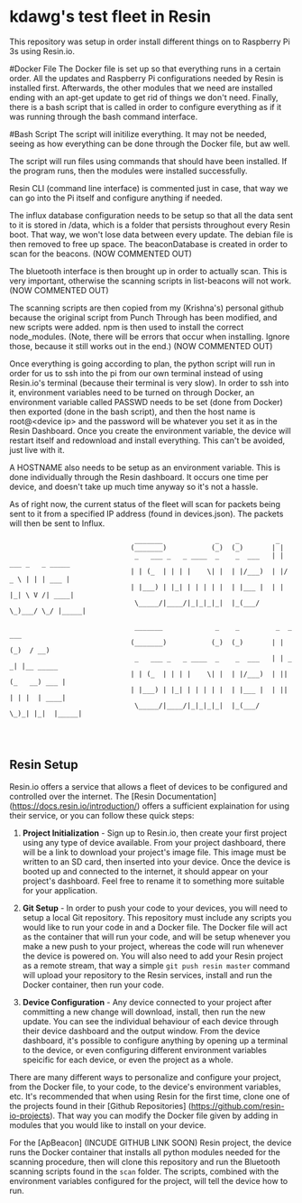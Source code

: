 # kdawg's test fleet in Resin
This repository was setup in order install different things on to Raspberry Pi 3s using Resin.io.

#Docker File
The Docker file is set up so that everything runs in a certain order. All the updates and Raspberry Pi configurations needed by Resin is installed first. Afterwards, the other modules that we need are installed ending with an apt-get update to get rid of things we don't need. Finally, there is a bash script that is called in order to configure everything as if it was running through the bash command interface.

#Bash Script
The script will initilize everything. It may not be needed, seeing as how everything can be done through the Docker file, but aw well.

The script will run files using commands that should have been installed. If the program runs, then the modules were installed successfully.

Resin CLI (command line interface) is commented just in case, that way we can go into the Pi itself and configure anything if needed.

The influx database configuration needs to be setup so that all the data sent to it is stored in /data, which is a folder that persists throughout every Resin boot. That way, we won't lose data between every update. The debian file is then removed to free up space. The beaconDatabase is created in order to scan for the beacons. (NOW COMMENTED OUT)

The bluetooth interface is then brought up in order to actually scan. This is very important, otherwise the scanning scripts in list-beacons will not work. (NOW COMMENTED OUT)

The scanning scripts are then copied from my (Krishna's) personal github because the original script from Punch Through has been modified, and new scripts were added. npm is then used to install the correct node_modules. (Note, there will be errors that occur when installing. Ignore those, because it still works out in the end.) (NOW COMMENTED OUT)

Once everything is going according to plan, the python script will run in order for us to ssh into the pi from our own terminal instead of using Resin.io's terminal (because their terminal is very slow). In order to ssh into it, environment variables need to be turned on through Docker, an environment variable called PASSWD needs to be set (done from Docker) then exported (done in the bash script), and then the host name is root@\<device ip\> and the password will be whatever you set it as in the Resin Dashboard. Once you create the environment variable, the device will restart itself and redownload and install everything. This can't be avoided, just live with it.

A HOSTNAME also needs to be setup as an environment variable. This is done individually through the Resin dashboard. It occurs one time per device, and doesn't take up much time anyway so it's not a hassle.

As of right now, the current status of the fleet will scan for packets being sent to it from a specified IP address (found in devices.json). The packets will then be sent to Influx.

```
                               _______             _    _         _
                              (_______)           (_)  (_)       | |
                               _   ___ _   _ ____  _    _  ___   | | ___ _   _ _____
                              | | (_  | | | |    \| |  | |/___)  | |/ _ \ | | | ___ |
                              | |___) | |_| | | | | |  | |___ |  | | |_| \ V /| ____|
                               \_____/|____/|_|_|_|_|  |_(___/    \_)___/ \_/ |_____|
                                
                               _______             _    _         _  _    ___
                              (_______)           (_)  (_)       | |(_)  / __)
                               _   ___ _   _ ____  _    _  ___   | | _ _| |__ _____
                              | | (_  | | | |    \| |  | |/___)  | || (_   __) ___ |
                              | |___) | |_| | | | | |  | |___ |  | || | | |  | ____|
                               \_____/|____/|_|_|_|_|  |_(___/    \_)_| |_|  |_____|
                                 
                                       
                                                       
```
 
## Resin Setup
Resin.io offers a service that allows a fleet of devices to be configured and controlled over the internet. The [Resin Documentation] (https://docs.resin.io/introduction/) offers a sufficient explaination for using their service, or you can follow these quick steps:

1. **Project Initialization** - 
Sign up to Resin.io, then create your first project using any type of device available. From your project dashboard, there will be a link to download your project's image file. This image must be written to an SD card, then inserted into your device. Once the device is booted up and connected to the internet, it should appear on your project's dashboard. Feel free to rename it to something more suitable for your application.

2. **Git Setup** - 
In order to push your code to your devices, you will need to setup a local Git repository. This repository must include any scripts you would like to run your code in and a Docker file. The Docker file will act as the container that will run your code, and will be setup whenever you make a new push to your project, whereas the code will run whenever the device is powered on. You will also need to add your Resin project as a remote stream, that way a simple `git push resin master` command will upload your repository to the Resin services, install and run the Docker container, then run your code.

3. **Device Configuration** - 
Any device connected to your project after committing a new change will download, install, then run the new update. You can see the individual behaviour of each device through their device dashboard and the output window. From the device dashboard, it's possible to configure anything by opening up a terminal to the device, or even configuring different environment variables speicific for each device, or even the project as a whole. 

There are many different ways to personalize and configure your project, from the Docker file, to your code, to the device's environment variables, etc. It's recommended that when using Resin for the first time, clone one of the projects found in their [Github Repositories] (https://github.com/resin-io-projects). That way you can modify the Docker file given by adding in modules that you would like to install on your device.

For the [ApBeacon] (INCUDE GITHUB LINK SOON) Resin project, the device runs the Docker container that installs all python modules needed for the scanning procedure, then will clone this repository and run the Bluetooth scanning scripts found in the `scan` folder. The scripts, combined with the environment variables configured for the project, will tell the device how to run.
